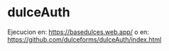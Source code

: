 # dulceAuth
Ejecucion en: https://basedulces.web.app/ o en: https://github.com/dulceforms/dulceAuth/index.html

